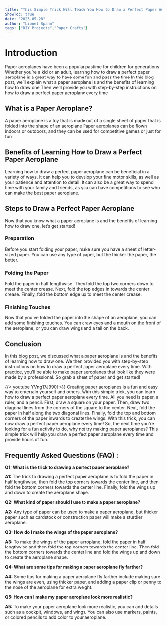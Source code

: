 ```yaml
---
title: "This Simple Trick Will Teach You How to Draw a Perfect Paper Aeroplane Every Time!"
ShowToc: true 
date: "2023-05-28"
author: "Lionel Spann" 
tags: ["DIY Projects","Paper Crafts"]
---
```

# Introduction 
Paper aeroplanes have been a popular pastime for children for generations Whether you’re a kid or an adult, learning how to draw a perfect paper aeroplane is a great way to have some fun and pass the time In this blog post, we’ll explain what a paper aeroplane is and the benefits of learning how to draw one Then we’ll provide you with step-by-step instructions on how to draw a perfect paper aeroplane every time

## What is a Paper Aeroplane?
A paper aeroplane is a toy that is made out of a single sheet of paper that is folded into the shape of an aeroplane Paper aeroplanes can be flown indoors or outdoors, and they can be used for competitive games or just for fun

## Benefits of Learning How to Draw a Perfect Paper Aeroplane
Learning how to draw a perfect paper aeroplane can be beneficial in a variety of ways. It can help you to develop your fine motor skills, as well as your patience and attention to detail. It can also be a great way to spend time with your family and friends, as you can have competitions to see who can make the best paper aeroplane.

## Steps to Draw a Perfect Paper Aeroplane
Now that you know what a paper aeroplane is and the benefits of learning how to draw one, let’s get started!

### Preparation
Before you start folding your paper, make sure you have a sheet of letter-sized paper. You can use any type of paper, but the thicker the paper, the better.

### Folding the Paper
Fold the paper in half lengthwise. Then fold the top two corners down to meet the center crease. Next, fold the top edges in towards the center crease. Finally, fold the bottom edge up to meet the center crease.

### Finishing Touches
Now that you’ve folded the paper into the shape of an aeroplane, you can add some finishing touches. You can draw eyes and a mouth on the front of the aeroplane, or you can draw wings and a tail on the back.

## Conclusion
In this blog post, we discussed what a paper aeroplane is and the benefits of learning how to draw one. We then provided you with step-by-step instructions on how to draw a perfect paper aeroplane every time. With practice, you’ll be able to make paper aeroplanes that look like they were made by a professional. So grab a sheet of paper and get started!

{{< youtube YVng17J990I >}} 
Creating paper aeroplanes is a fun and easy way to entertain yourself and others. With this simple trick, you can learn how to draw a perfect paper aeroplane every time. All you need is paper, a ruler, and a pencil. First, draw a square on your paper. Then, draw two diagonal lines from the corners of the square to the center. Next, fold the paper in half along the two diagonal lines. Finally, fold the top and bottom corners of the paper inwards to create the wings. With this trick, you can now draw a perfect paper aeroplane every time! So, the next time you're looking for a fun activity to do, why not try making paper aeroplanes? This simple trick will help you draw a perfect paper aeroplane every time and provide hours of fun.

## Frequently Asked Questions (FAQ) :
**Q1: What is the trick to drawing a perfect paper aeroplane?**

**A1:** The trick to drawing a perfect paper aeroplane is to fold the paper in half lengthwise, then fold the top corners towards the center line, and then fold the bottom corners towards the center line. Finally, fold the wings up and down to create the aeroplane shape.

**Q2: What kind of paper should I use to make a paper aeroplane?**

**A2:** Any type of paper can be used to make a paper aeroplane, but thicker paper such as cardstock or construction paper will make a sturdier aeroplane.

**Q3: How do I make the wings of the paper aeroplane?**

**A3:** To make the wings of the paper aeroplane, fold the paper in half lengthwise and then fold the top corners towards the center line. Then fold the bottom corners towards the center line and fold the wings up and down to create the aeroplane shape.

**Q4: What are some tips for making a paper aeroplane fly farther?**

**A4:** Some tips for making a paper aeroplane fly farther include making sure the wings are even, using thicker paper, and adding a paper clip or penny to the nose of the aeroplane for extra weight.

**Q5: How can I make my paper aeroplane look more realistic?**

**A5:** To make your paper aeroplane look more realistic, you can add details such as a cockpit, windows, and wings. You can also use markers, paints, or colored pencils to add color to your aeroplane.




